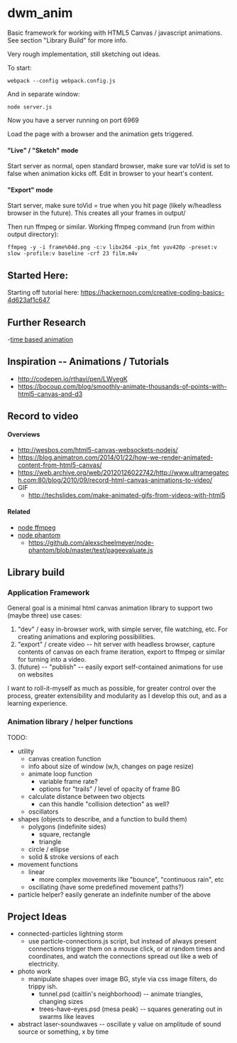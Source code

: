 # dwm_anim

Basic framework for working with HTML5 Canvas / javascript animations. See section "Library Build" for more info. 

Very rough implementation, still sketching out ideas. 

To start: 

	webpack --config webpack.config.js

And in separate window: 

	node server.js

Now you have a server running on port 6969

Load the page with a browser and the animation gets triggered. 


#### "Live" / "Sketch" mode

Start server as normal, open standard browser, make sure var toVid is set to false when animation kicks off. Edit in browser to your heart's content.

#### "Export" mode

Start server, make sure toVid = true when you hit page (likely w/headless browser in the future). This creates all your frames in output/

Then run ffmpeg or similar. Working ffmpeg command (run from within output directory): 

	ffmpeg -y -i frame%04d.png -c:v libx264 -pix_fmt yuv420p -preset:v slow -profile:v baseline -crf 23 film.m4v

<!-- TODO:  audit / customize above command. couldn't get it to work for the longest time, I think the kicker was the '-pix_fmt yuv420p' option but I have NOT yet tested that-->

## Started Here: 

Starting off tutorial here: https://hackernoon.com/creative-coding-basics-4d623af1c647

## Further Research
-[time based animation](https://www.viget.com/articles/time-based-animation)

## Inspiration -- Animations / Tutorials
- http://codepen.io/rthavi/pen/LWyegK
- https://bocoup.com/blog/smoothly-animate-thousands-of-points-with-html5-canvas-and-d3


## Record to video

#### Overviews
- http://wesbos.com/html5-canvas-websockets-nodejs/
- https://blog.animatron.com/2014/01/22/how-we-render-animated-content-from-html5-canvas/
- https://web.archive.org/web/20120126022742/http://www.ultramegatech.com:80/blog/2010/09/record-html-canvas-animations-to-video/
- GIF
	- http://techslides.com/make-animated-gifs-from-videos-with-html5

#### Related
- [node ffmpeg](https://www.npmjs.com/package/ffmpeg)
- [node phantom](https://github.com/alexscheelmeyer/node-phantom)
	- https://github.com/alexscheelmeyer/node-phantom/blob/master/test/pageevaluate.js


## Library build

### Application Framework

General goal is a minimal html canvas animation library to support two (maybe three) use cases:

1. "dev" / easy in-browser work, with simple server, file watching, etc. For creating animations and exploring possibilities. 
2. "export" / create video -- hit server with headless browser, capture contents of canvas on each frame iteration, export to ffmpeg or similar for turning into a video.
3. (future) -- "publish" -- easily export self-contained animations for use on websites

I want to roll-it-myself as much as possible, for greater control over the process, greater extensibility and modularity as I develop this out, and as a learning experience.

### Animation library / helper functions

TODO: 

* utility
	- canvas creation function
	- info about size of window (w,h, changes on page resize)
	- animate loop function
		- variable frame rate?
		- options for "trails" / level of opacity of frame BG
	- calculate distance between two objects
		- can this handle "collision detection" as well?
	- oscillators
* shapes (objects to describe, and a function to build them)
	- polygons (indefinite sides)
		- square, rectangle
		- triangle
	- circle / ellipse
	- solid & stroke versions of each
* movement functions
	- linear
		- more complex movements like "bounce", "continuous rain", etc 
	- oscillating (have some predefined movement paths?)
* particle helper? easily generate an indefinite number of the above

## Project Ideas

* connected-particles lightning storm
	- use particle-connections.js script, but instead of always present connections trigger them on a mouse click, or at random times and coordinates, and watch the connections spread out like a web of electricity. 
* photo work
	- manipulate shapes over image BG, style via css image filters, do trippy ish. 
		- tunnel.psd (caitlin's neighborhood) -- animate triangles, changing sizes
		- trees-have-eyes.psd (mesa peak) -- squares generating out in swarms like leaves
* abstract laser-soundwaves -- oscillate y value on amplitude of sound source or something, x by time


